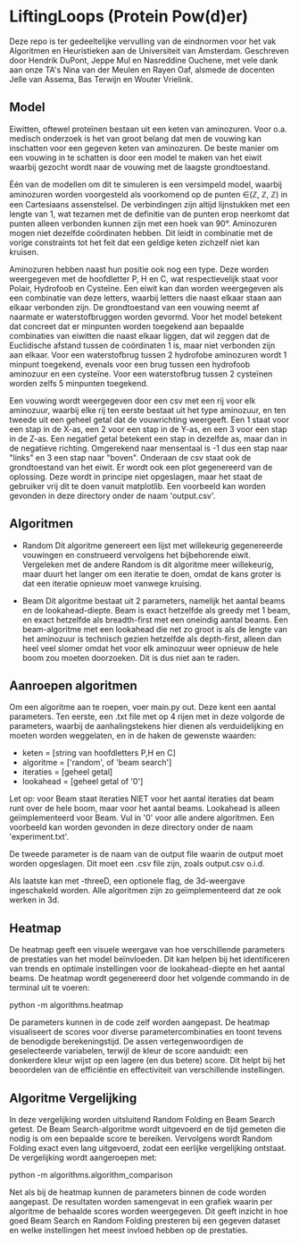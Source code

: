 # LiftingLoops (Protein Pow(d)er)

Deze repo is ter gedeeltelijke vervulling van de eindnormen voor het vak Algoritmen en Heuristieken aan de Universiteit van Amsterdam. Geschreven door Hendrik DuPont, Jeppe Mul en Nasreddine Ouchene, met vele dank aan onze TA's Nina van der Meulen en Rayen Oaf, alsmede de docenten Jelle van Assema, Bas Terwijn en Wouter Vrielink. 

## Model
Eiwitten, oftewel proteïnen bestaan uit een keten van aminozuren. Voor o.a. medisch onderzoek is het van groot belang dat men de vouwing kan inschatten voor een gegeven keten van aminozuren. De beste manier om een vouwing in te schatten is door een model te maken van het eiwit waarbij gezocht wordt naar de vouwing met de laagste grondtoestand. 

Één van de modellen om dit te simuleren is een versimpeld model, waarbij aminozuren worden voorgesteld als voorkomend op de punten ∈(ℤ, ℤ, ℤ) in een Cartesiaans assenstelsel. De verbindingen zijn altijd lijnstukken met een lengte van 1, wat tezamen met de definitie van de punten erop neerkomt dat punten alleen verbonden kunnen zijn met een hoek van 90°. Aminozuren mogen niet dezelfde coördinaten hebben. Dit leidt in combinatie met de vorige constraints tot het feit dat een geldige keten zichzelf niet kan kruisen.

Aminozuren hebben naast hun positie ook nog een type. Deze worden weergegeven met de hoofdletter P, H en C, wat respectievelijk staat voor Polair, Hydrofoob en Cysteïne. Een eiwit kan dan worden weergegeven als een combinatie van deze letters, waarbij letters die naast elkaar staan aan elkaar verbonden zijn. De grondtoestand van een vouwing neemt af naarmate er waterstofbruggen worden gevormd. Voor het model betekent dat concreet dat er minpunten worden toegekend aan bepaalde combinaties van eiwitten die naast elkaar liggen, dat wil zeggen dat de Euclidische afstand tussen de coördinaten 1 is, maar niet verbonden zijn aan elkaar. Voor een waterstofbrug tussen 2 hydrofobe aminozuren wordt 1 minpunt toegekend, evenals voor een brug tussen een hydrofoob aminozuur en een cysteïne. Voor een waterstofbrug tussen 2 cysteïnen worden zelfs 5 minpunten toegekend.

Een vouwing wordt weergegeven door een csv met een rij voor elk aminozuur, waarbij elke rij ten eerste bestaat uit het type aminozuur, en ten tweede uit een geheel getal dat de vouwrichting weergeeft. Een 1 staat voor een stap in de X-as, een 2 voor een stap in de Y-as, en een 3 voor een stap in de Z-as. Een negatief getal betekent een stap in dezelfde as, maar dan in de negatieve richting. Omgerekend naar mensentaal is -1 dus een stap naar "links" en 3 een stap naar "boven". Onderaan de csv staat ook de grondtoestand van het eiwit. Er wordt ook een plot gegenereerd van de oplossing. Deze wordt in principe niet opgeslagen, maar het staat de gebruiker vrij dit te doen vanuit matplotlib. Een voorbeeld kan worden gevonden in deze directory onder de naam 'output.csv'.

## Algoritmen
- Random
  Dit algoritme genereert een lijst met willekeurig gegenereerde vouwingen en construeerd vervolgens het bijbehorende eiwit. Vergeleken met de andere Random is dit algoritme meer willekeurig, maar duurt het langer om een iteratie te doen, omdat de kans groter is dat een iteratie opnieuw moet vanwege kruising.
  
- Beam
  Dit algoritme bestaat uit 2 parameters, namelijk het aantal beams en de lookahead-diepte. Beam is exact hetzelfde als greedy met 1 beam, en exact hetzelfde als breadth-first met een oneindig aantal beams. Een beam-algoritme met een lookahead die net zo groot is als de lengte van het aminozuur is technisch gezien hetzelfde als depth-first, alleen dan heel veel slomer omdat het voor elk aminozuur weer opnieuw de hele boom zou moeten doorzoeken. Dit is dus niet aan te raden.

## Aanroepen algoritmen
Om een algoritme aan te roepen, voer main.py out. Deze kent een aantal parameters. Ten eerste, een .txt file met op 4 rijen met in deze volgorde de parameters, waarbij de aanhalingstekens hier dienen als verduidelijking en moeten worden weggelaten, en in de haken de gewenste waarden:

- keten = [string van hoofdletters P,H en C]
- algoritme = ['random', of 'beam search']
- iteraties = [geheel getal]
- lookahead = [geheel getal of '0']

Let op: voor Beam staat iteraties NIET voor het aantal iteraties dat beam runt over de hele boom, maar voor het aantal beams. Lookahead is alleen geïmplementeerd voor Beam. Vul in '0' voor alle andere algoritmen.
Een voorbeeld kan worden gevonden in deze directory onder de naam 'experiment.txt'.

De tweede parameter is de naam van de output file waarin de output moet worden opgeslagen. Dit moet een .csv file zijn, zoals output.csv o.i.d.

Als laatste kan met -threeD, een optionele flag, de 3d-weergave ingeschakeld worden. Alle algoritmen zijn zo geïmplementeerd dat ze ook werken in 3d.

## Heatmap
De heatmap geeft een visuele weergave van hoe verschillende parameters de prestaties van het model beïnvloeden. Dit kan helpen bij het identificeren van trends en optimale instellingen voor de lookahead-diepte en het aantal beams.
De heatmap wordt gegenereerd door het volgende commando in de terminal uit te voeren:

python -m algorithms.heatmap

De parameters kunnen in de code zelf worden aangepast. De heatmap visualiseert de scores voor diverse parametercombinaties en toont tevens de benodigde berekeningstijd. De assen vertegenwoordigen de geselecteerde variabelen, terwijl de kleur de score aanduidt: een donkerdere kleur wijst op een lagere (en dus betere) score. Dit helpt bij het beoordelen van de efficiëntie en effectiviteit van verschillende instellingen.

## Algoritme Vergelijking
In deze vergelijking worden uitsluitend Random Folding en Beam Search getest. De Beam Search-algoritme wordt uitgevoerd en de tijd gemeten die nodig is om een bepaalde score te bereiken. Vervolgens wordt Random Folding exact even lang uitgevoerd, zodat een eerlijke vergelijking ontstaat.
De vergelijking wordt aangeroepen met:

python -m algorithms.algorithm_comparison

Net als bij de heatmap kunnen de parameters binnen de code worden aangepast. De resultaten worden samengevat in een grafiek waarin per algoritme de behaalde scores worden weergegeven. Dit geeft inzicht in hoe goed Beam Search en Random Folding presteren bij een gegeven dataset en welke instellingen het meest invloed hebben op de prestaties.

